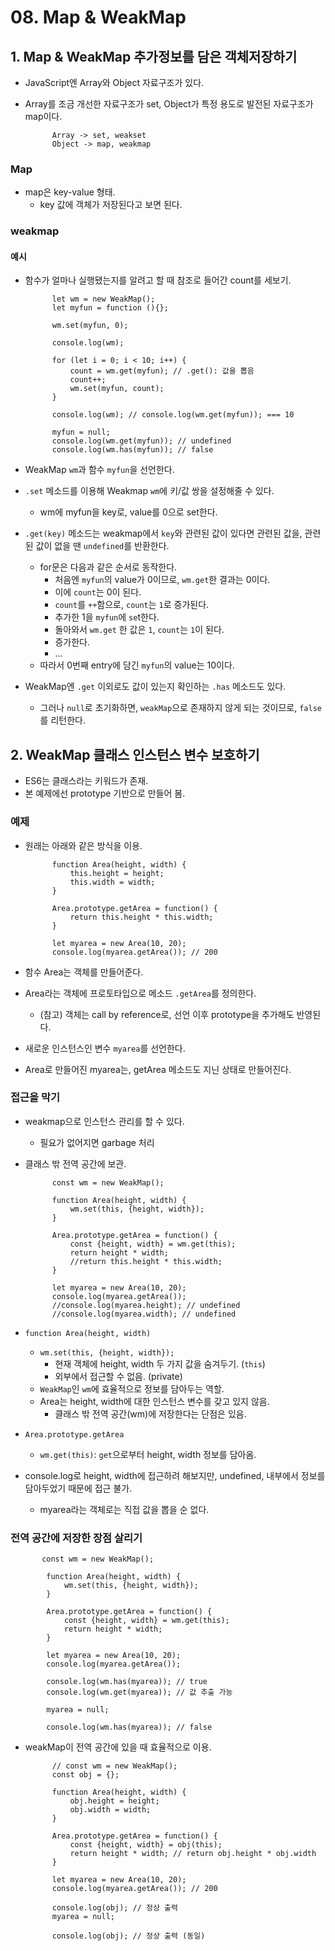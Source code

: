 # 08. Map & WeakMap
## 1. Map & WeakMap 추가정보를 담은 객체저장하기
* JavaScript엔 Array와 Object 자료구조가 있다.
* Array를 조금 개선한 자료구조가 set, Object가 특정 용도로 발전된 자료구조가 map이다.

            Array -> set, weakset
            Object -> map, weakmap


### Map
* map은 key-value 형태.
    - key 값에 객체가 저장된다고 보면 된다.

### weakmap

#### 예시
* 함수가 얼마나 실행됐는지를 알려고 할 때 참조로 들어간 count를 세보기.

            let wm = new WeakMap();
            let myfun = function (){};

            wm.set(myfun, 0);

            console.log(wm);

            for (let i = 0; i < 10; i++) {
                count = wm.get(myfun); // .get(): 값을 뽑음
                count++;
                wm.set(myfun, count);
            }

            console.log(wm); // console.log(wm.get(myfun)); === 10

            myfun = null;
            console.log(wm.get(myfun)); // undefined
            console.log(wm.has(myfun)); // false

* WeakMap `wm`과 함수 `myfun`을 선언한다.
* `.set` 메소드를 이용해 Weakmap `wm`에 키/값 쌍을 설정해줄 수 있다.
    - wm에 myfun을 key로, value를 0으로 set한다.
* `.get(key)` 메소드는 weakmap에서 `key`와 관련된 값이 있다면 관련된 값을, 관련된 값이 없을 땐 `undefined`를 반환한다.
    - for문은 다음과 같은 순서로 동작한다.
        - 처음엔 `myfun`의 value가 0이므로, `wm.get`한 결과는 0이다.
        - 이에 `count`는 0이 된다.
        - `count`를 `++`함으로, `count`는 `1`로 증가된다.
        - 추가한 1을 `myfun`에 `se`t한다.
        - 돌아와서 `wm.get` 한 값은 `1`, `count`는 `1`이 된다.
        - 증가한다.
        - ...
    - 따라서 0번째 entry에 담긴 `myfun`의 value는 10이다.
* WeakMap엔 `.get` 이외로도 값이 있는지 확인하는 `.has` 메소드도 있다.
    - 그러나 `null`로 초기화하면, `weakMap`으로 존재하지 않게 되는 것이므로, `false`를 리턴한다.

## 2. WeakMap 클래스 인스턴스 변수 보호하기
* ES6는 클래스라는 키워드가 존재.
* 본 예제에선 prototype 기반으로 만들어 봄.

### 예제
* 원래는 아래와 같은 방식을 이용.

            function Area(height, width) {
                this.height = height;
                this.width = width;
            }

            Area.prototype.getArea = function() {
                return this.height * this.width;
            }

            let myarea = new Area(10, 20);
            console.log(myarea.getArea()); // 200

* 함수 Area는 객체를 만들어준다.
* Area라는 객체에 프로토타입으로 메소드 `.getArea`를 정의한다.
    - (참고) 객체는 call by reference로, 선언 이후 prototype을 추가해도 반영된다.
* 새로운 인스턴스인 변수 `myarea`를 선언한다.
* Area로 만들어진 myarea는, getArea 메소드도 지닌 상태로 만들어진다.

### 접근을 막기
* weakmap으로 인스턴스 관리를 할 수 있다.
    - 필요가 없어지면 garbage 처리

* 클래스 밖 전역 공간에 보관.

            const wm = new WeakMap();

            function Area(height, width) {
                wm.set(this, {height, width}); 
            }

            Area.prototype.getArea = function() {
                const {height, width} = wm.get(this);
                return height * width;
                //return this.height * this.width;
            }

            let myarea = new Area(10, 20);
            console.log(myarea.getArea());
            //console.log(myarea.height); // undefined
            //console.log(myarea.width); // undefined

* `function Area(height, width)`
    - `wm.set(this, {height, width});`
        - 현재 객체에 height, width 두 가지 값을 숨겨두기. (`this`)
        - 외부에서 접근할 수 없음. (private)
    - `WeakMap`인 `wm`에 효율적으로 정보를 담아두는 역할.
    - Area는 height, width에 대한 인스턴스 변수를 갖고 있지 않음.
        - 클래스 밖 전역 공간(wm)에 저장한다는 단점은 있음.
* `Area.prototype.getArea`
    - `wm.get(this)`: `get`으로부터 height, width 정보를 담아옴.
* console.log로 height, width에 접근하려 해보지만, undefined, 내부에서 정보를 담아두었기 때문에 접근 불가.
    - myarea라는 객체로는 직접 값을 뽑을 순 없다.

### 전역 공간에 저장한 장점 살리기

           const wm = new WeakMap();

            function Area(height, width) {
                wm.set(this, {height, width}); 
            }

            Area.prototype.getArea = function() {
                const {height, width} = wm.get(this);
                return height * width;
            }

            let myarea = new Area(10, 20);
            console.log(myarea.getArea());

            console.log(wm.has(myarea)); // true
            console.log(wm.get(myarea)); // 값 추출 가능

            myarea = null;

            console.log(wm.has(myarea)); // false
* weakMap이 전역 공간에 있을 때 효율적으로 이용.

            // const wm = new WeakMap();
            const obj = {};

            function Area(height, width) {
                obj.height = height;
                obj.width = width;
            }

            Area.prototype.getArea = function() {
                const {height, width} = obj(this);
                return height * width; // return obj.height * obj.width
            }

            let myarea = new Area(10, 20);
            console.log(myarea.getArea()); // 200

            console.log(obj); // 정상 출력
            myarea = null;

            console.log(obj); // 정상 출력 (동일) 